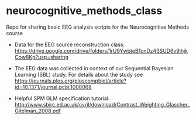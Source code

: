 # neurocognitive_methods_class
Repo for sharing basic EEG analysis scripts for the Neurocognitive Methods course

- Data for the EEG source reconstruction class:
https://drive.google.com/drive/folders/1rU9YwbteB1cnDz43SUD6v9ihjkCow8Kp?usp=sharing

- The EEG data was collected in context of our Sequential Bayesian Learning (SBL) study. 
For details about the study see https://journals.plos.org/ploscompbiol/article?id=10.1371/journal.pcbi.1008068

- Helpful SPM GLM specification tutorial:
http://www.sbirc.ed.ac.uk/cyril/download/Contrast_Weighting_Glascher_Gitelman_2008.pdf
